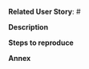 
[//]: # (Lines starting with [//]: are considered to be comments. You do not have to delete those lines, they are not rendered upon release.)

**Related User Story**: #

**Description**

[//]: # (Describe the new feature and how you've implemented it)

**Steps to reproduce**

[//]: # (Please provide a description about how to test the new functionality. Don't forget to name user accounts required to test the feature.)

**Annex**

[//]: # (Please provide screenshots or screencasts if applicable)
